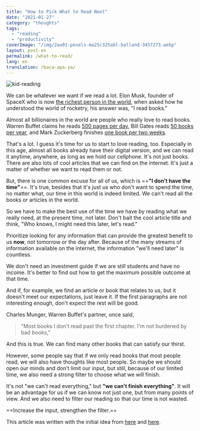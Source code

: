 ```yaml
---
title: "How to Pick What to Read Next"
date: "2021-01-27"
category: "thoughts"
tags:
  - "reading"
  - "productivity"
coverImage: "/img/2aa91-pexels-ma25c325abl-balland-3457273.webp"
layout: post-en
permalink: /what-to-read/
lang: en
translation: /baca-apa-ya/
---
```


![kid-reading](/img/2aa91-pexels-ma25c325abl-balland-3457273.webp)

We can be whatever we want if we read a lot. Elon Musk, founder of SpaceX who is now [the richest person in the world](https://www.bbc.com/news/technology-55578403#:~:text=Elon%20Musk%20has%20become%20the,had%20held%20it%20since%202017.), when asked how he understood the world of rocketry, his answer was, "I read books."

Almost all billionaires in the world are people who really love to read books. Warren Buffet claims he reads [500 pages per day](https://www.usatoday.com/story/money/personalfinance/2014/08/24/peculiar-habits-of-successful-people/14447531/), Bill Gates reads [50 books per year](https://www.businessinsider.com/why-bill-gates-reads-50-books-a-year-2015-11), and Mark Zuckerberg finishes [one book per two weeks](https://www.businessinsider.com/end-of-year-mark-zuckerberg-book-recommendations-2015-12/#the-idea-factory-bell-labs-and-the-).

That's a lot. I guess it's time for us to start to love reading, too. Especially in this age, almost all books already have their digital version, and we can read it anytime, anywhere, as long as we hold our cellphone. It's not just books. There are also lots of cool articles that we can find on the internet. It's just a matter of whether we want to read them or not.

But, there is one common excuse for all of us, which is ==**"I don't have the time"**==. It's true, besides that it's just us who don't want to spend the time, no matter what, our time in this world is indeed limited. We can't read all the books or articles in the world.

So we have to make the best use of the time we have by reading what we really need, at the present time, not later. Don't bait the cool article title and think, "Who knows, I might need this later, let's read."

Prioritize looking for any information that can provide the greatest benefit to us **now**, not tomorrow or the day after. Because of the many streams of information available on the internet, the information "we'll need later" is countless.

We don't need an investment guide if we are still students and have no income. It's better to find out how to get the maximum possible outcome at that time.

And if, for example, we find an article or book that relates to us, but it doesn't meet our expectations, just leave it. If the first paragraphs are not interesting enough, don't expect the rest will be good.

Charles Munger, Warren Buffet's partner, once said,

> "Most books I don't read past the first chapter. I'm not burdened by bad books,"

And this is true. We can find many other books that can satisfy our thirst.

However, some people say that if we only read books that most people read, we will also have thoughts like most people. So maybe we should open our minds and don't limit our input, but still, because of our limited time, we also need a strong filter to choose what we will finish.

It's not "we can't read everything," but **"we can't finish everything"**. It will be an advantage for us if we can know not just one, but from many points of view. And we also need to filter our reading so that our time is not wasted.

==Increase the input, strengthen the filter.==

This article was written with the initial idea from ​​[here](https://www.samuelthomasdavies.com/words-into-works/june-25-2020/) and [here](https://www.collaborativefund.com/blog/how-to-read-lots-of-inputs-and-a-strong-filter/).
